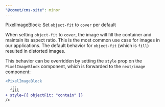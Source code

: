 ```yaml
---
"@comet/cms-site": minor
---
```


PixelImageBlock: Set `object-fit` to `cover` per default

When setting `object-fit` to `cover`, the image will fill the container and maintain its aspect ratio.
This is the most common use case for images in our applications.
The default behavior for `object-fit` (which is `fill`) resulted in distorted images.

This behavior can be overridden by setting the `style` prop on the `PixelImageBlock` component, which is forwarded to the `next/image` component:

```diff
<PixelImageBlock
  ...
  fill
+ style={{ objectFit: "contain" }}
/>
```
